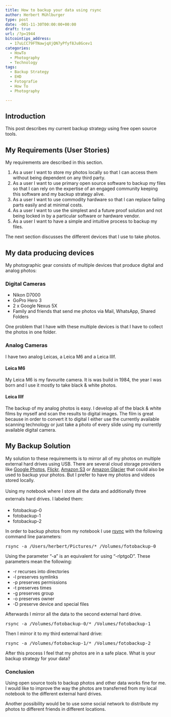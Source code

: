 ```yaml
---
title: How to backup your data using rsync
author: Herbert Mühlburger
type: post
date: -001-11-30T00:00:00+00:00
draft: true
url: /?p=1944
bitcointips_address:
  - 17uLCC79FTNawjqXjQN7yPfyf8Ju8Gcev1
categories:
  - HowTo
  - Photography
  - Technology
tags:
  - Backup Strategy
  - EHD
  - Fotografie
  - How To
  - Photography

---
```

## Introduction

This post describes my current backup strategy using free open source tools.

## My Requirements (User Stories)

My requirements are described in this section.

  1. As a user I want to store my photos locally so that I can access them without being dependent on any third party.
  2. As a user I want to use primary open source software to backup my files so that I can rely on the expertise of an engaged community keeping this software and my backup strategy alive.
  3. As a user I want to use commodity hardware so that I can replace failing parts easily and at minimal costs.
  4. As a user I want to use the simplest and a future proof solution and not being locked in by a particular software or hardware vendor.
  5. As a user I want to have a simple and intuitive process to backup my files.

The next section discusses the different devices that I use to take photos.

## My data producing devices

My photographic gear consists of multiple devices that produce digital and analog photos:

### Digital Cameras

  * Nikon D7000
  * GoPro Hero 3
  * 2 x Google Nexus 5X
  * Family and friends that send me photos via Mail, WhatsApp, Shared Folders

One problem that I have with these multiple devices is that I have to collect the photos in one folder.

### Analog Cameras

I have two analog Leicas, a Leica M6 and a Leica IIIf.

#### Leica M6

My Leica M6 is my favourite camera. It is was build in 1984, the year I was born and I use it mostly to take black & white photos.

#### Leica IIIf

The backup of my analog photos is easy. I develop all of the black & white films by myself and scan the results to digital images. The film is great because in order to convert it to digital I either use the currently available scanning technology or just take a photo of every slide using my currently available digital camera.

## My Backup Solution

My solution to these requirements is to mirror all of my photos on multiple external hard drives using USB. There are several cloud storage providers like <a href="https://photos.google.com" target="_blank">Google Photos</a>, <a href="https://www.flickr.com/" target="_blank">Flickr</a>, <a href="https://aws.amazon.com/s3/" target="_blank">Amazon S3</a> or <a href="https://aws.amazon.com/glacier/" target="_blank">Amazon Glacier</a> that could also be used to backup your photos. But I prefer to have my photos and videos stored locally.

<span style="line-height: 1.75;">Using my notebook where I store all the data and additionally three externals hard drives. I labeled them:</span>

  * fotobackup-0
  * fotobackup-1
  * fotobackup-2

In order to backup photos from my notebook I use <a href="https://en.wikipedia.org/wiki/Rsync" target="_blank">rsync</a> with the following command line parameters:

<pre>rsync -a /Users/herbert/Pictures/* /Volumes/fotobackup-0</pre>

Using the parameter &#8220;-a&#8221; is an equivalent for using &#8220;-rlptgoD&#8221;. These parameters mean the following:

  * -r recurses into directories
  * -l preserves symlinks
  * -p preserves permissions
  * -t preserves times
  * -g preserves group
  * -o preserves owner
  * -D preserve device and special files

Afterwards I mirror all the data to the second external hard drive.

<pre class="p1">rsync -a /Volumes/fotobackup-0/* /Volumes/fotobackup-1</pre>

Then I mirror it to my third external hard drive:

<pre class="p1">rsync -a /Volumes/fotobackup-1/* /Volumes/fotobackup-2</pre>

After this process I feel that my photos are in a safe place. What is your backup strategy for your data?

### Conclusion

Using open source tools to backup photos and other data works fine for me. I would like to improve the way the photos are transferred from my local notebook to the different external hard drives.

Another possibility would be to use some social network to distribute my photos to different friends in different locations.